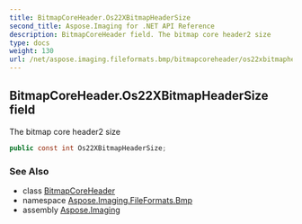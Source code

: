 ```yaml
---
title: BitmapCoreHeader.Os22XBitmapHeaderSize
second_title: Aspose.Imaging for .NET API Reference
description: BitmapCoreHeader field. The bitmap core header2 size
type: docs
weight: 130
url: /net/aspose.imaging.fileformats.bmp/bitmapcoreheader/os22xbitmapheadersize/
---
```

## BitmapCoreHeader.Os22XBitmapHeaderSize field

The bitmap core header2 size

```csharp
public const int Os22XBitmapHeaderSize;
```

### See Also

* class [BitmapCoreHeader](../)
* namespace [Aspose.Imaging.FileFormats.Bmp](../../bitmapcoreheader/)
* assembly [Aspose.Imaging](../../../)


